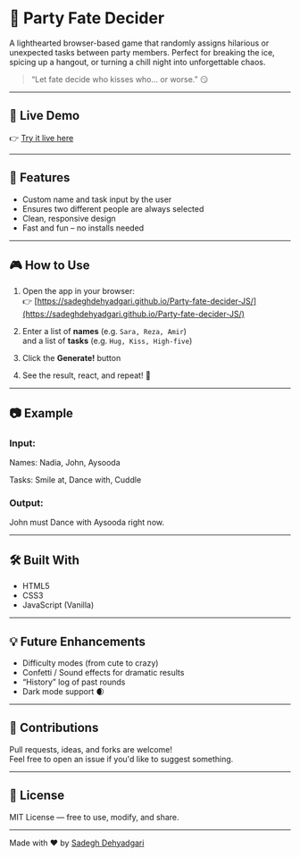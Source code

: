 # 🎲 Party Fate Decider

A lighthearted browser-based game that randomly assigns hilarious or unexpected tasks between party members. Perfect for breaking the ice, spicing up a hangout, or turning a chill night into unforgettable chaos.

> “Let fate decide who kisses who... or worse.” 😏

---

## 🔗 Live Demo

👉 [Try it live here](https://sadeghdehyadgari.github.io/Party-fate-decider-JS/)

---

## 🚀 Features

- Custom name and task input by the user
- Ensures two different people are always selected
- Clean, responsive design
- Fast and fun – no installs needed

---

## 🎮 How to Use

1. Open the app in your browser:  
   👉 [https://sadeghdehyadgari.github.io/Party-fate-decider-JS/](https://sadeghdehyadgari.github.io/Party-fate-decider-JS/)

2. Enter a list of **names** (e.g. `Sara, Reza, Amir`)  
   and a list of **tasks** (e.g. `Hug, Kiss, High-five`)

3. Click the **Generate!** button

4. See the result, react, and repeat! 🔁

---

## 📷 Example

### Input:
Names: Nadia, John, Aysooda

Tasks: Smile at, Dance with, Cuddle


### Output:
John must Dance with Aysooda right now.


---

## 🛠 Built With

- HTML5
- CSS3
- JavaScript (Vanilla)

---

## 💡 Future Enhancements

- Difficulty modes (from cute to crazy)
- Confetti / Sound effects for dramatic results
- “History” log of past rounds
- Dark mode support 🌒

---

## 🤝 Contributions

Pull requests, ideas, and forks are welcome!  
Feel free to open an issue if you'd like to suggest something.

---

## 📄 License

MIT License — free to use, modify, and share.

---

Made with ❤️ by [Sadegh Dehyadgari](https://github.com/sadeghdehyadgari)
